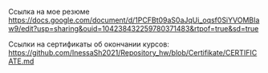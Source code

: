 Ссылка на мое резюме https://docs.google.com/document/d/1PCFBt09aS0aJqUi_oqsf0SiYVOMBIaw9/edit?usp=sharing&ouid=104238432259780371483&rtpof=true&sd=true


Ссылки на сертификаты об окончании курсов: https://github.com/InessaSh2021/Repository_hw/blob/Certifikate/CERTIFICATE.md
